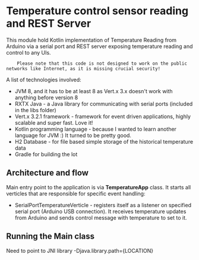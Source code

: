 Temperature control sensor reading and REST Server
==================================================

This module hold Kotlin implementation of Temperature Reading from Arduino via a serial port and REST server exposing temperature reading and control to any UIs.

        
        Please note that this code is not designed to work on the public networks like Internet, as it is missing crucial security!

        
A list of technologies involved:

* JVM 8, and it has to be at least 8 as Vert.x 3.x doesn't work with anything before version 8
* RXTX Java - a Java library for communicating with serial ports (included in the libs folder)
* Vert.x 3.2.1 framework - framework for event driven applications, highly scalable and super fast. Love it!
* Kotlin programming language - because I wanted to learn another language for JVM :) It turned to be pretty good.
* H2 Database - for file based simple storage of the historical temperature data
* Gradle for building the lot

## Architecture and flow

Main entry point to the application is via **TemperatureApp** class. It starts all verticles that are responsible for specific event handling:

* SerialPortTemperatureVerticle - registers itself as a listener on specified serial port (Arduino USB connection). 
It receives temperature updates from Arduino and sends control message with temperature to set to it.

## Running the Main class
Need to point to JNI library -Djava.library.path={LOCATION}